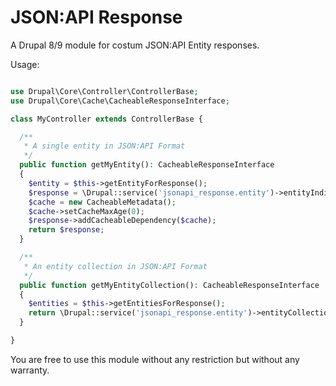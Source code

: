 # JSON:API Response

A Drupal 8/9 module for costum JSON:API Entity responses.

Usage:
```php

use Drupal\Core\Controller\ControllerBase;
use Drupal\Core\Cache\CacheableResponseInterface;

class MyController extends ControllerBase {

  /**
   * A single entity in JSON:API Format
   */
  public function getMyEntity(): CacheableResponseInterface
  {
    $entity = $this->getEntityForResponse();
    $response = \Drupal::service('jsonapi_response.entity')->entityIndividualResponse($entity);
    $cache = new CacheableMetadata();
    $cache->setCacheMaxAge(0);
    $response->addCacheableDependency($cache);
    return $response;
  }

  /**
   * An entity collection in JSON:API Format
   */
  public function getMyEntityCollection(): CacheableResponseInterface
  {
    $entities = $this->getEntitiesForResponse();
    return \Drupal::service('jsonapi_response.entity')->entityCollectionResponse($entities);
  }

}

```

You are free to use this module without any restriction but without any warranty. 